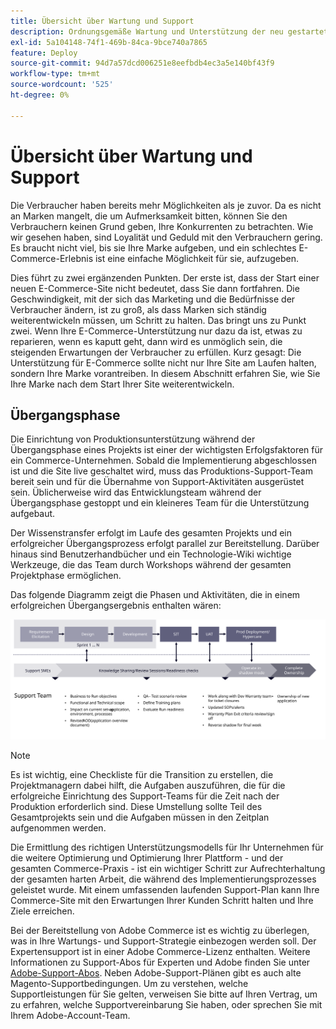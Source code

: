 ```yaml
---
title: Übersicht über Wartung und Support
description: Ordnungsgemäße Wartung und Unterstützung der neu gestarteten Adobe Commerce-Implementierung.
exl-id: 5a104148-74f1-469b-84ca-9bce740a7865
feature: Deploy
source-git-commit: 94d7a57dcd006251e8eefbdb4ec3a5e140bf43f9
workflow-type: tm+mt
source-wordcount: '525'
ht-degree: 0%

---
```


# Übersicht über Wartung und Support

Die Verbraucher haben bereits mehr Möglichkeiten als je zuvor. Da es nicht an Marken mangelt, die um Aufmerksamkeit bitten, können Sie den Verbrauchern keinen Grund geben, Ihre Konkurrenten zu betrachten. Wie wir gesehen haben, sind Loyalität und Geduld mit den Verbrauchern gering. Es braucht nicht viel, bis sie Ihre Marke aufgeben, und ein schlechtes E-Commerce-Erlebnis ist eine einfache Möglichkeit für sie, aufzugeben.

Dies führt zu zwei ergänzenden Punkten. Der erste ist, dass der Start einer neuen E-Commerce-Site nicht bedeutet, dass Sie dann fortfahren. Die Geschwindigkeit, mit der sich das Marketing und die Bedürfnisse der Verbraucher ändern, ist zu groß, als dass Marken sich ständig weiterentwickeln müssen, um Schritt zu halten. Das bringt uns zu Punkt zwei. Wenn Ihre E-Commerce-Unterstützung nur dazu da ist, etwas zu reparieren, wenn es kaputt geht, dann wird es unmöglich sein, die steigenden Erwartungen der Verbraucher zu erfüllen. Kurz gesagt: Die Unterstützung für E-Commerce sollte nicht nur Ihre Site am Laufen halten, sondern Ihre Marke vorantreiben. In diesem Abschnitt erfahren Sie, wie Sie Ihre Marke nach dem Start Ihrer Site weiterentwickeln.

## Übergangsphase

Die Einrichtung von Produktionsunterstützung während der Übergangsphase eines Projekts ist einer der wichtigsten Erfolgsfaktoren für ein Commerce-Unternehmen. Sobald die Implementierung abgeschlossen ist und die Site live geschaltet wird, muss das Produktions-Support-Team bereit sein und für die Übernahme von Support-Aktivitäten ausgerüstet sein. Üblicherweise wird das Entwicklungsteam während der Übergangsphase gestoppt und ein kleineres Team für die Unterstützung aufgebaut.

Der Wissenstransfer erfolgt im Laufe des gesamten Projekts und ein erfolgreicher Übergangsprozess erfolgt parallel zur Bereitstellung. Darüber hinaus sind Benutzerhandbücher und ein Technologie-Wiki wichtige Werkzeuge, die das Team durch Workshops während der gesamten Projektphase ermöglichen.

Das folgende Diagramm zeigt die Phasen und Aktivitäten, die in einem erfolgreichen Übergangsergebnis enthalten wären:

![Diagramm mit Phasen des Übergangsprozesses](../../assets/playbooks/transition-diagram.svg)

>[!NOTE]
>
> Es ist wichtig, eine Checkliste für die Transition zu erstellen, die Projektmanagern dabei hilft, die Aufgaben auszuführen, die für die erfolgreiche Einrichtung des Support-Teams für die Zeit nach der Produktion erforderlich sind. Diese Umstellung sollte Teil des Gesamtprojekts sein und die Aufgaben müssen in den Zeitplan aufgenommen werden.

Die Ermittlung des richtigen Unterstützungsmodells für Ihr Unternehmen für die weitere Optimierung und Optimierung Ihrer Plattform - und der gesamten Commerce-Praxis - ist ein wichtiger Schritt zur Aufrechterhaltung der gesamten harten Arbeit, die während des Implementierungsprozesses geleistet wurde. Mit einem umfassenden laufenden Support-Plan kann Ihre Commerce-Site mit den Erwartungen Ihrer Kunden Schritt halten und Ihre Ziele erreichen.

Bei der Bereitstellung von Adobe Commerce ist es wichtig zu überlegen, was in Ihre Wartungs- und Support-Strategie einbezogen werden soll.
Der Expertensupport ist in einer Adobe Commerce-Lizenz enthalten. Weitere Informationen zu Support-Abos für Experten und Adobe finden Sie unter [Adobe-Support-Abos](https://business.adobe.com/customers/consulting-services/premier-support.html).
Neben Adobe-Support-Plänen gibt es auch alte Magento-Supportbedingungen. Um zu verstehen, welche Supportleistungen für Sie gelten, verweisen Sie bitte auf Ihren Vertrag, um zu erfahren, welche Supportvereinbarung Sie haben, oder sprechen Sie mit Ihrem Adobe-Account-Team.

